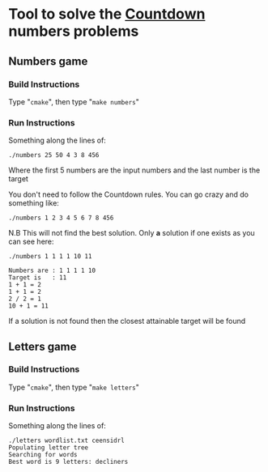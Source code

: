 # Tool to solve the [Countdown](https://en.wikipedia.org/wiki/Countdown_(game_show)) numbers problems

## Numbers game

### Build Instructions
Type "`cmake`", then type "`make numbers`"

### Run Instructions
Something along the lines of:
```
./numbers 25 50 4 3 8 456
```
Where the first 5 numbers are the input numbers and the last number is the target

You don't need to follow the Countdown rules. You can go crazy and do something like:
```
./numbers 1 2 3 4 5 6 7 8 456
```

N.B This will not find the best solution. Only **a** solution if one exists as you can see here:

```
./numbers 1 1 1 1 10 11

Numbers are : 1 1 1 1 10 
Target is   : 11
1 + 1 = 2
1 + 1 = 2
2 / 2 = 1
10 + 1 = 11
```

If a solution is not found then the closest attainable target will be found

## Letters game

### Build Instructions
Type "`cmake`", then type "`make letters`"

### Run Instructions
Something along the lines of:
```
./letters wordlist.txt ceensidrl
Populating letter tree
Searching for words
Best word is 9 letters: decliners
```
